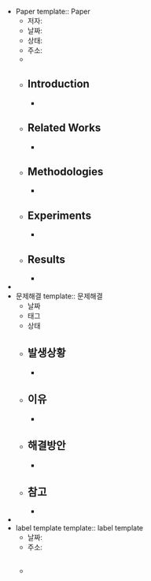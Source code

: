 - Paper
  template:: Paper
	- 저자:
	- 날짜:
	- 상태:
	- 주소:
	-
	- ## Introduction
		-
	- ## Related Works
		-
	- ## Methodologies
		-
	- ## Experiments
		-
	- ## Results
		-
-
- 문제해결
  template:: 문제해결
	- 날짜
	- 태그
	- 상태
	- ## 발생상황
		-
	- ## 이유
		-
	- ## 해결방안
		-
	- ## 참고
		-
-
- label template
  template::  label template
	- 날짜:
	- 주소:
	- ##